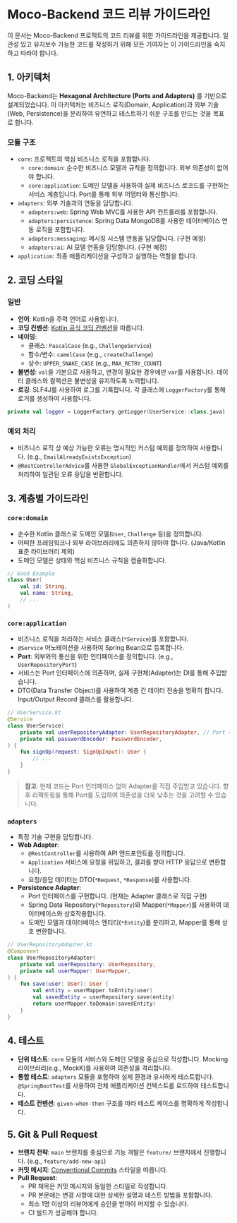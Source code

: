 # Moco-Backend 코드 리뷰 가이드라인

이 문서는 Moco-Backend 프로젝트의 코드 리뷰를 위한 가이드라인을 제공합니다. 일관성 있고 유지보수 가능한 코드를 작성하기 위해 모든 기여자는 이 가이드라인을 숙지하고 따라야 합니다.

## 1. 아키텍처

Moco-Backend는 **Hexagonal Architecture (Ports and Adapters)** 를 기반으로 설계되었습니다. 이 아키텍처는 비즈니스 로직(Domain, Application)과 외부 기술(Web, Persistence)을 분리하여 유연하고 테스트하기 쉬운 구조를 만드는 것을 목표로 합니다.

### 모듈 구조

- `core`: 프로젝트의 핵심 비즈니스 로직을 포함합니다.
    - `core:domain`: 순수한 비즈니스 모델과 규칙을 정의합니다. 외부 의존성이 없어야 합니다.
    - `core:application`: 도메인 모델을 사용하여 실제 비즈니스 로코드를 구현하는 서비스 계층입니다. Port를 통해 외부 어댑터와 통신합니다.
- `adapters`: 외부 기술과의 연동을 담당합니다.
    - `adapters:web`: Spring Web MVC를 사용한 API 컨트롤러를 포함합니다.
    - `adapters:persistence`: Spring Data MongoDB를 사용한 데이터베이스 연동 로직을 포함합니다.
    - `adapters:messaging`: 메시징 시스템 연동을 담당합니다. (구현 예정)
    - `adapters:ai`: AI 모델 연동을 담당합니다. (구현 예정)
- `application`: 최종 애플리케이션을 구성하고 실행하는 역할을 합니다.

## 2. 코딩 스타일

### 일반

- **언어**: Kotlin을 주력 언어로 사용합니다.
- **코딩 컨벤션**: [Kotlin 공식 코딩 컨벤션](https://kotlinlang.org/docs/coding-conventions.html)을 따릅니다.
- **네이밍**:
    - 클래스: `PascalCase` (e.g., `ChallengeService`)
    - 함수/변수: `camelCase` (e.g., `createChallenge`)
    - 상수: `UPPER_SNAKE_CASE` (e.g., `MAX_RETRY_COUNT`)
- **불변성**: `val`을 기본으로 사용하고, 변경이 필요한 경우에만 `var`를 사용합니다. 데이터 클래스와 컬렉션은 불변성을 유지하도록 노력합니다.
- **로깅**: SLF4J를 사용하여 로그를 기록합니다. 각 클래스에 `LoggerFactory`를 통해 로거를 생성하여 사용합니다.

```kotlin
private val logger = LoggerFactory.getLogger(UserService::class.java)
```

### 예외 처리

- 비즈니스 로직 상 예상 가능한 오류는 명시적인 커스텀 예외를 정의하여 사용합니다. (e.g., `EmailAlreadyExistsException`)
- `@RestControllerAdvice`를 사용한 `GlobalExceptionHandler`에서 커스텀 예외를 처리하여 일관된 오류 응답을 반환합니다.

## 3. 계층별 가이드라인

### `core:domain`

- 순수한 Kotlin 클래스로 도메인 모델(`User`, `Challenge` 등)을 정의합니다.
- 어떠한 프레임워크나 외부 라이브러리에도 의존하지 않아야 합니다. (Java/Kotlin 표준 라이브러리 제외)
- 도메인 모델은 상태와 핵심 비즈니스 규칙을 캡슐화합니다.

```kotlin
// Good Example
class User(
    val id: String,
    val name: String,
    // ...
)
```

### `core:application`

- 비즈니스 로직을 처리하는 서비스 클래스(`*Service`)를 포함합니다.
- `@Service` 어노테이션을 사용하여 Spring Bean으로 등록합니다.
- **Port**: 외부와의 통신을 위한 인터페이스를 정의합니다. (e.g., `UserRepositoryPort`)
- 서비스는 Port 인터페이스에 의존하며, 실제 구현체(Adapter)는 DI를 통해 주입받습니다.
- DTO(Data Transfer Object)를 사용하여 계층 간 데이터 전송을 명확히 합니다. Input/Output Record 클래스를 활용합니다.

```kotlin
// UserService.kt
@Service
class UserService(
    private val userRepositoryAdapter: UserRepositoryAdapter, // Port 대신 Adapter 직접 의존 (개선 가능 지점)
    private val passwordEncoder: PasswordEncoder,
) {
    fun signUp(request: SignUpInput): User {
        // ...
    }
}
```

> **참고**: 현재 코드는 Port 인터페이스 없이 Adapter를 직접 주입받고 있습니다. 향후 리팩토링을 통해 Port를 도입하여 의존성을 더욱 낮추는 것을 고려할 수 있습니다.

### `adapters`

- 특정 기술 구현을 담당합니다.
- **Web Adapter**:
    - `@RestController`를 사용하여 API 엔드포인트를 정의합니다.
    - `Application` 서비스에 요청을 위임하고, 결과를 받아 HTTP 응답으로 변환합니다.
    - 요청/응답 데이터는 DTO(`*Request`, `*Response`)를 사용합니다.
- **Persistence Adapter**:
    - Port 인터페이스를 구현합니다. (현재는 Adapter 클래스로 직접 구현)
    - Spring Data Repository(`*Repository`)와 Mapper(`*Mapper`)를 사용하여 데이터베이스와 상호작용합니다.
    - 도메인 모델과 데이터베이스 엔티티(`*Entity`)를 분리하고, Mapper를 통해 상호 변환합니다.

```kotlin
// UserRepositoryAdapter.kt
@Component
class UserRepositoryAdapter(
    private val userRepository: UserRepository,
    private val userMapper: UserMapper,
) {
    fun save(user: User): User {
        val entity = userMapper.toEntity(user)
        val savedEntity = userRepository.save(entity)
        return userMapper.toDomain(savedEntity)
    }
}
```

## 4. 테스트

- **단위 테스트**: `core` 모듈의 서비스와 도메인 모델을 중심으로 작성합니다. Mocking 라이브러리(e.g., MockK)를 사용하여 의존성을 격리합니다.
- **통합 테스트**: `adapters` 모듈을 포함하여 실제 환경과 유사하게 테스트합니다. `@SpringBootTest`를 사용하여 전체 애플리케이션 컨텍스트를 로드하여 테스트합니다.
- **테스트 컨벤션**: `given-when-then` 구조를 따라 테스트 케이스를 명확하게 작성합니다.

## 5. Git & Pull Request

- **브랜치 전략**: `main` 브랜치를 중심으로 기능 개발은 `feature/` 브랜치에서 진행합니다. (e.g., `feature/add-new-api`)
- **커밋 메시지**: [Conventional Commits](https://www.conventionalcommits.org/en/v1.0.0/) 스타일을 따릅니다.
- **Pull Request**:
    - PR 제목은 커밋 메시지와 동일한 스타일로 작성합니다.
    - PR 본문에는 변경 사항에 대한 상세한 설명과 테스트 방법을 포함합니다.
    - 최소 1명 이상의 리뷰어에게 승인을 받아야 머지할 수 있습니다.
    - CI 빌드가 성공해야 합니다.
